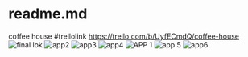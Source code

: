 # readme.md
coffee house
#trellolink
https://trello.com/b/UyfECmdQ/coffee-house
![final lok](https://user-images.githubusercontent.com/57482372/95074067-59676780-0727-11eb-9b29-bd036fafd8d8.PNG)
![app2](https://user-images.githubusercontent.com/57482372/95074113-6be1a100-0727-11eb-8144-fb4b93d90401.PNG)
![app3](https://user-images.githubusercontent.com/57482372/95074118-6d12ce00-0727-11eb-859b-e3e607890ee6.PNG)
![app4](https://user-images.githubusercontent.com/57482372/95074121-6dab6480-0727-11eb-8e7a-dfe59985248f.PNG)
![APP 1](https://user-images.githubusercontent.com/57482372/95074138-77cd6300-0727-11eb-8c2f-a541116d33b6.PNG)
![app 5](https://user-images.githubusercontent.com/57482372/95074148-7b60ea00-0727-11eb-8fbf-5d5e1baa8c14.PNG)
![app6](https://user-images.githubusercontent.com/57482372/95074173-86b41580-0727-11eb-9d0e-8e10c528205b.PNG)


